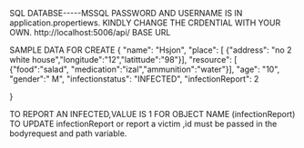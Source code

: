 SQL DATABSE-----MSSQL
PASSWORD AND USERNAME IS IN application.propertiews.
KINDLY CHANGE THE CRDENTIAL WITH YOUR OWN.
http://localhost:5006/api/     BASE  URL


SAMPLE DATA  FOR CREATE
{
        "name": "Hsjon",
        "place": [
{"address": "no 2 white house","longitude":"12","latittude":"98"}],
        "resource": [
{"food":"salad",
"medication":"izal","ammunition":"water"}],
        "age": "10",
        "gender":"  M",
        "infectionstatus": "INFECTED",
        "infectionReport": 2

     

}


TO REPORT AN INFECTED,VALUE IS   1 FOR OBJECT NAME (infectionReport)
TO UPDATE infectionReport or report a victim ,id must be passed in the bodyrequest and path variable.
